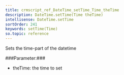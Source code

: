 ```yaml
---
title: crmscript_ref_DateTime_setTime_Time_theTime
description: DateTime.setTime(Time theTime)
intellisense: DateTime.setTime
sortOrder: 241
keywords: setTime(Time)
so.topic: reference
---
```


Sets the time-part of the datetime



###Parameter:###


 - theTime: the time to set


